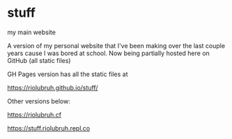# stuff
my main website

A version of my personal website that I've been making over the last couple years cause I was bored at school.
Now being partially hosted here on GitHub (all static files)

GH Pages version has all the static files at

https://riolubruh.github.io/stuff/

Other versions below:

https://riolubruh.cf

https://stuff.riolubruh.repl.co
